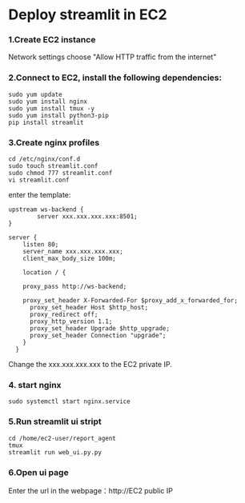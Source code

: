 # Deploy streamlit in EC2

### 1.Create EC2 instance

Network settings choose "Allow HTTP traffic from the internet"

### 2.Connect to EC2, install the following dependencies:

```
sudo yum update
sudo yum install nginx
sudo yum install tmux -y
sudo yum install python3-pip
pip install streamlit
```

### 3.Create nginx profiles

```
cd /etc/nginx/conf.d
sudo touch streamlit.conf
sudo chmod 777 streamlit.conf
vi streamlit.conf
```

enter the template:

```
upstream ws-backend {
        server xxx.xxx.xxx.xxx:8501;
}

server {
    listen 80;
    server_name xxx.xxx.xxx.xxx;
    client_max_body_size 100m;

    location / {
            
    proxy_pass http://ws-backend;

    proxy_set_header X-Forwarded-For $proxy_add_x_forwarded_for;
      proxy_set_header Host $http_host;
      proxy_redirect off;
      proxy_http_version 1.1;
      proxy_set_header Upgrade $http_upgrade;
      proxy_set_header Connection "upgrade";
    }
  }
```

Change the xxx.xxx.xxx.xxx to the EC2 private IP.


### 4. start nginx

```
sudo systemctl start nginx.service
```

### 5.Run streamlit ui stript

```
cd /home/ec2-user/report_agent
tmux
streamlit run web_ui.py.py
```

### 6.Open ui page

Enter the url in the webpage：http://EC2 public IP
